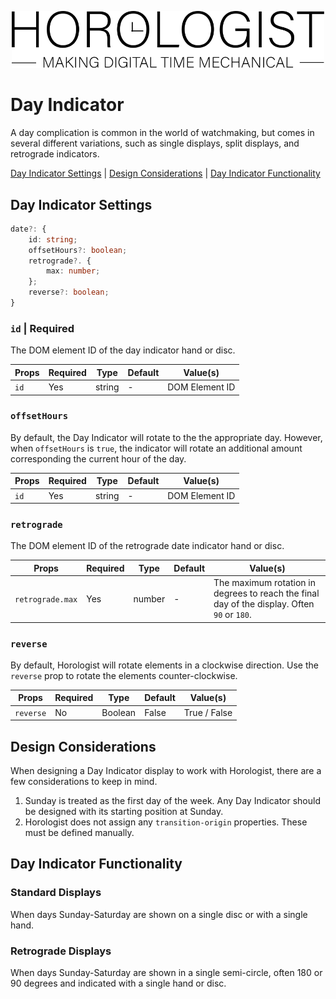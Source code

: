 <p align="center">
  <img src="/assets/logo-horologist.svg" alt="Horologist Logo - Making digital time mechanical" width="500" />
</p>

# Day Indicator

A day complication is common in the world of watchmaking, but comes in several different variations,
such as single displays, split displays, and retrograde indicators.

[Day Indicator Settings](#day-indicator-settings) | [Design Considerations](#design-considerations)
| [Day Indicator Functionality](#day-indicator-functionality)

## Day Indicator Settings

```ts
date?: {
    id: string;
    offsetHours?: boolean;
    retrograde?. {
        max: number;
    };
    reverse?: boolean;
}
```

### `id` | Required

The DOM element ID of the day indicator hand or disc.

| Props | Required | Type   | Default | Value(s)       |
| ----- | -------- | ------ | ------- | -------------- |
| `id`  | Yes      | string | -       | DOM Element ID |

### `offsetHours`

By default, the Day Indicator will rotate to the the appropriate day. However, when `offsetHours` is
`true`, the indicator will rotate an additional amount corresponding the current hour of the day.

| Props | Required | Type   | Default | Value(s)       |
| ----- | -------- | ------ | ------- | -------------- |
| `id`  | Yes      | string | -       | DOM Element ID |

### `retrograde`

The DOM element ID of the retrograde date indicator hand or disc.

| Props            | Required | Type   | Default | Value(s)                                                                                    |
| ---------------- | -------- | ------ | ------- | ------------------------------------------------------------------------------------------- |
| `retrograde.max` | Yes      | number | -       | The maximum rotation in degrees to reach the final day of the display. Often `90` or `180`. |

### `reverse`

By default, Horologist will rotate elements in a clockwise direction. Use the `reverse` prop to
rotate the elements counter-clockwise.

| Props     | Required | Type    | Default | Value(s)     |
| --------- | -------- | ------- | ------- | ------------ |
| `reverse` | No       | Boolean | False   | True / False |

## Design Considerations

When designing a Day Indicator display to work with Horologist, there are a few considerations to
keep in mind.

1. Sunday is treated as the first day of the week. Any Day Indicator should be designed with its
   starting position at Sunday.
2. Horologist does not assign any `transition-origin` properties. These must be defined manually.

## Day Indicator Functionality

### Standard Displays

When days Sunday-Saturday are shown on a single disc or with a single hand.

### Retrograde Displays

When days Sunday-Saturday are shown in a single semi-circle, often 180 or 90 degrees and indicated
with a single hand or disc.
